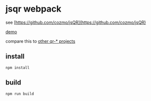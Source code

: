 # jsqr webpack

see [https://github.com/cozmo/jsQR](https://github.com/cozmo/jsQR)

[demo](https://avergnaud.github.io/qr-webpack/index.html)

compare this to [other qr-* projects](https://github.com/avergnaud?utf8=%E2%9C%93&tab=repositories&q=qr)

## install

`npm install`

## build

`npm run build`